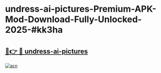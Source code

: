 # undress-ai-pictures-Premium-APK-Mod-Download-Fully-Unlocked-2025-#kk3ha

# <h2><a href="https://bedroomkl.my?title=undress-ai-pictures&ref=1AP">🔗👉 🔴 undress-ai-pictures</a></h2>

[![acn](https://github.com/user-attachments/assets/0f9c940e-d8b0-45ae-aac7-cd30a18b3e1c)](https://bedroomkl.my?title=undress-ai-pictures&ref=1AP)

